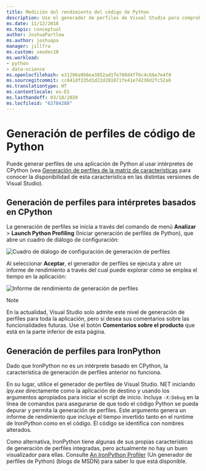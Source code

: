 ```yaml
---
title: Medición del rendimiento del código de Python
description: Use el generador de perfiles de Visual Studio para comprobar el rendimiento del código de Python al usar intérpretes basados en CPython.
ms.date: 11/12/2018
ms.topic: conceptual
author: JoshuaPartlow
ms.author: joshuapa
manager: jillfra
ms.custom: seodec18
ms.workload:
- python
- data-science
ms.openlocfilehash: e31286a9b0ea3852ad1fe788d4ff6c4c66e7e4f0
ms.sourcegitcommit: cc841df335d1d22d281871fe41e74238d2fc52a6
ms.translationtype: HT
ms.contentlocale: es-ES
ms.lasthandoff: 03/18/2020
ms.locfileid: "62784288"
---
```

# <a name="profile-python-code"></a>Generación de perfiles de código de Python

Puede generar perfiles de una aplicación de Python al usar intérpretes de CPython (vea [Generación de perfiles de la matriz de características](overview-of-python-tools-for-visual-studio.md#matrix-profiling) para conocer la disponibilidad de esta característica en las distintas versiones de Visual Studio).

## <a name="profiling-for-cpython-based-interpreters"></a>Generación de perfiles para intérpretes basados en CPython

La generación de perfiles se inicia a través del comando de menú **Analizar** > **Launch Python Profiling** (Iniciar generación de perfiles de Python), que abre un cuadro de diálogo de configuración:

![Cuadro de diálogo de configuración de generación de perfiles](media/profiling-start.png)

Al seleccionar **Aceptar**, el generador de perfiles se ejecuta y abre un informe de rendimiento a través del cual puede explorar cómo se emplea el tiempo en la aplicación:

![Informe de rendimiento de generación de perfiles](media/profiling-results.png)

> [!Note]
> En la actualidad, Visual Studio solo admite este nivel de generación de perfiles para toda la aplicación, pero sí desea sus comentarios sobre las funcionalidades futuras. Use el botón **Comentarios sobre el producto** que está en la parte inferior de esta página.

## <a name="profiling-for-ironpython"></a>Generación de perfiles para IronPython

Dado que IronPython no es un intérprete basado en CPython, la característica de generación de perfiles anterior no funciona.

En su lugar, utilice el generador de perfiles de Visual Studio. NET iniciando *ipy.exe* directamente como la aplicación de destino y usando los argumentos apropiados para iniciar el script de inicio. Incluya `-X:Debug` en la línea de comandos para asegurarse de que todo el código Python se pueda depurar y permita la generación de perfiles. Este argumento genera un informe de rendimiento que incluye el tiempo invertido tanto en el runtime de IronPython como en el código. El código se identifica con nombres alterados.

Como alternativa, IronPython tiene algunas de sus propias características de generación de perfiles integradas, pero actualmente no hay un buen visualizador para ellas. Consulte [An IronPython Profiler](https://blogs.msdn.microsoft.com/curth/2009/03/30/an-ironpython-profiler/) (Un generador de perfiles de Python) (blogs de MSDN) para saber lo que está disponible.

